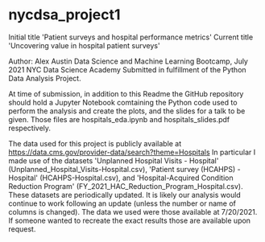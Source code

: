 # nycdsa_project1
Initial title 'Patient surveys and hospital performance metrics'
Current title 'Uncovering value in hospital patient surveys'

Author: Alex Austin
Data Science and Machine Learning Bootcamp, July 2021
NYC Data Science Academy
Submitted in fulfillment of the Python Data Analysis Project.

At time of submission, in addition to this Readme the GitHub repository should
hold a Jupyter Notebook comtaining the Python code used to perform the analysis
and create the plots, and the slides for a talk to be given. Those files are
hospitals_eda.ipynb and hospitals_slides.pdf respectively.

The data used for this project is publicly available at
https://data.cms.gov/provider-data/search?theme=Hospitals
In particular I made use of the datasets
'Unplanned Hospital Visits - Hospital' (Unplanned_Hospital_Visits-Hospital.csv),
'Patient survey (HCAHPS) - Hospital' (HCAHPS-Hospital.csv), and
'Hospital-Acquired Condition Reduction Program' (FY_2021_HAC_Reduction_Program_Hospital.csv).
These datasets are periodically updated. It is likely our analysis would continue
to work following an update (unless the number or name of columns is changed).
The data we used were those available at 7/20/2021. If someone wanted to recreate
the exact results those are available upon request.
